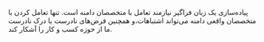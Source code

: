 پیاده‌سازی یک زبان فراگیر نیازمند تعامل با متخصصان دامنه است. تنها تعامل کردن با متخصصان واقعی دامنه می‌تواند اشتباهات،و همچنین فرض‌های نادرست یا درک نادرست ما از حوزه کسب و کار را آشکار کند.

